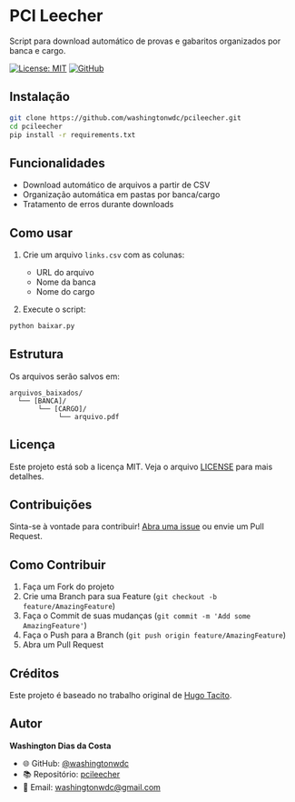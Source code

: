 # PCI Leecher

Script para download automático de provas e gabaritos organizados por banca e cargo.

[![License: MIT](https://img.shields.io/badge/License-MIT-yellow.svg)](https://opensource.org/licenses/MIT)
[![GitHub](https://img.shields.io/github/followers/washingtonwdc?label=follow&style=social)](https://github.com/washingtonwdc)

## Instalação

```bash
git clone https://github.com/washingtonwdc/pcileecher.git
cd pcileecher
pip install -r requirements.txt
```

## Funcionalidades

- Download automático de arquivos a partir de CSV
- Organização automática em pastas por banca/cargo
- Tratamento de erros durante downloads

## Como usar

1. Crie um arquivo `links.csv` com as colunas:
   - URL do arquivo
   - Nome da banca
   - Nome do cargo

2. Execute o script:
```python
python baixar.py
```

## Estrutura
Os arquivos serão salvos em:
```
arquivos_baixados/
  └── [BANCA]/
       └── [CARGO]/
            └── arquivo.pdf
```

## Licença

Este projeto está sob a licença MIT. Veja o arquivo [LICENSE](LICENSE) para mais detalhes.

## Contribuições

Sinta-se à vontade para contribuir! [Abra uma issue](https://github.com/washingtonwdc/pcileecher/issues) ou envie um Pull Request.

## Como Contribuir

1. Faça um Fork do projeto
2. Crie uma Branch para sua Feature (`git checkout -b feature/AmazingFeature`)
3. Faça o Commit de suas mudanças (`git commit -m 'Add some AmazingFeature'`)
4. Faça o Push para a Branch (`git push origin feature/AmazingFeature`)
5. Abra um Pull Request

## Créditos

Este projeto é baseado no trabalho original de [Hugo Tacito](https://github.com/hugotacito/pcileecher).

## Autor

**Washington Dias da Costa**
- 🌐 GitHub: [@washingtonwdc](https://github.com/washingtonwdc)
- 📚 Repositório: [pcileecher](https://github.com/washingtonwdc/pcileecher)
- 📧 Email: [washingtonwdc@gmail.com](mailto:washingtonwdc@gmail.com)
